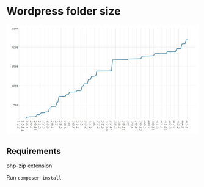 # Wordpress folder size

![Wordpress size](https://raw.githubusercontent.com/joetm/wordpress-size/master/img/wordpress-size.jpg "Wordpress Folder Size")

Requirements
------------

php-zip extension

Run `composer install`

